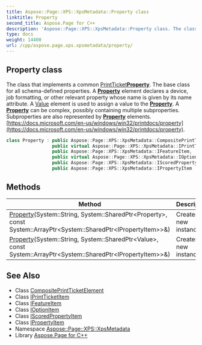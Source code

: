 ```yaml
---
title: Aspose::Page::XPS::XpsMetadata::Property class
linktitle: Property
second_title: Aspose.Page for C++
description: 'Aspose::Page::XPS::XpsMetadata::Property class. The class that implements a common PrintTicketProperty. The base class for all schema-defined properties. A Property element declares a device, job formatting, or other relevant property whose name is given by its name attribute. A Value element is used to assign a value to the Property. A Property can be complex, possibly containing multiple subproperties. Subproperties are also represented by Property elements.  in C++.'
type: docs
weight: 14400
url: /cpp/aspose.page.xps.xpsmetadata/property/
---
```

## Property class


The class that implements a common [PrintTicket](../printticket/)**[Property](./)**. The base class for all schema-defined properties. A **[Property](./)** element declares a device, job formatting, or other relevant property whose name is given by its name attribute. A [Value](../value/) element is used to assign a value to the **[Property](./)**. A **[Property](./)** can be complex, possibly containing multiple subproperties. Subproperties are also represented by **[Property](./)** elements. [https://docs.microsoft.com/en-us/windows/win32/printdocs/property](https://docs.microsoft.com/en-us/windows/win32/printdocs/property).

```cpp
class Property : public Aspose::Page::XPS::XpsMetadata::CompositePrintTicketElement,
                 public virtual Aspose::Page::XPS::XpsMetadata::IPrintTicketItem,
                 public Aspose::Page::XPS::XpsMetadata::IFeatureItem,
                 public virtual Aspose::Page::XPS::XpsMetadata::IOptionItem,
                 public Aspose::Page::XPS::XpsMetadata::IScoredPropertyItem,
                 public Aspose::Page::XPS::XpsMetadata::IPropertyItem
```

## Methods

| Method | Description |
| --- | --- |
| [Property](./property/)(System::String, System::SharedPtr\<Property\>, const System::ArrayPtr\<System::SharedPtr\<IPropertyItem\>\>\&) | Creates a new instance. |
| [Property](./property/)(System::String, System::SharedPtr\<Value\>, const System::ArrayPtr\<System::SharedPtr\<IPropertyItem\>\>\&) | Creates a new instance. |
## See Also

* Class [CompositePrintTicketElement](../compositeprintticketelement/)
* Class [IPrintTicketItem](../iprintticketitem/)
* Class [IFeatureItem](../ifeatureitem/)
* Class [IOptionItem](../ioptionitem/)
* Class [IScoredPropertyItem](../iscoredpropertyitem/)
* Class [IPropertyItem](../ipropertyitem/)
* Namespace [Aspose::Page::XPS::XpsMetadata](../)
* Library [Aspose.Page for C++](../../)
